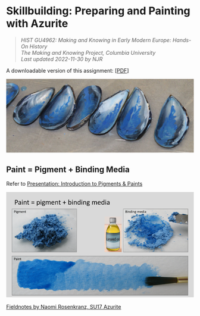 # Skillbuilding: Preparing and Painting with Azurite

>_HIST GU4962: Making and Knowing in Early Modern Europe: Hands-On History_<br>
_The Making and Knowing Project, Columbia University_<br>
_Last updated 2022-11-30 by NJR_<br>

A downloadable version of this assignment: [[PDF](azurite_assignment_downloadable_2022.pdf)]

![azurite in shells](../images/azurite-shells.jpg?raw=true)

## Paint = Pigment + Binding Media

Refer to [Presentation: Introduction to Pigments &amp; Paints](docs/introduction-paints-pigments_njr_2021.pdf)

![painting-pigment+binding-media](../images/painting-pigment+binding-media.png?raw=true)

[Fieldnotes by Naomi Rosenkranz, SU17 Azurite](su17_rosenkranz_azurite-preparation-cambridge.md)
